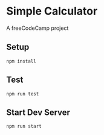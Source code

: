 Simple Calculator
=================
A freeCodeCamp project

Setup
-----
```
npm install
```
Test
----
```
npm run test
```
Start Dev Server
----------------
```
npm run start
```
